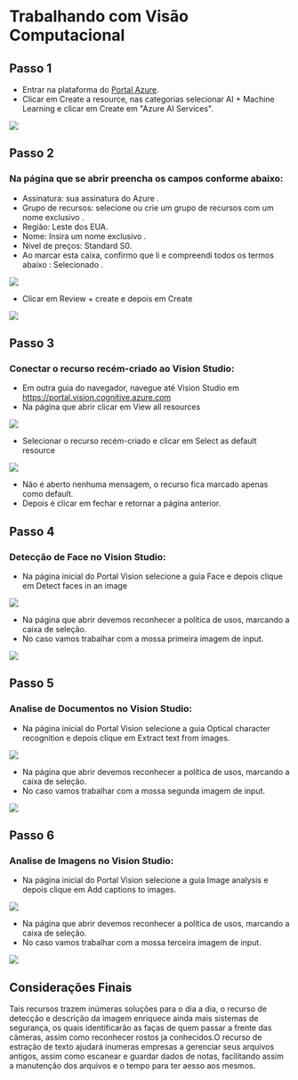 # Trabalhando com Visão Computacional


## Passo 1

- Entrar na plataforma do [Portal Azure](https://portal.azure.com).
- Clicar em Create a resource, nas categorias selecionar AI + Machine Learning e clicar em Create em "Azure AI Services".

![](../img/dp02_01.jpg)

## Passo 2

### Na página que se abrir preencha os campos conforme abaixo: 

- Assinatura: sua assinatura do Azure .
- Grupo de recursos: selecione ou crie um grupo de recursos com um nome exclusivo .
- Região: Leste dos EUA.
- Nome: Insira um nome exclusivo .
- Nível de preços: Standard S0.
- Ao marcar esta caixa, confirmo que li e compreendi todos os termos abaixo : Selecionado .

![](../img/dp02_02.jpg)

- Clicar em Review + create e depois em Create

![](../img/dp02_03.jpg)

## Passo 3

### Conectar o recurso recém-criado ao Vision Studio: 

- Em outra guia do navegador, navegue até Vision Studio em https://portal.vision.cognitive.azure.com
- Na página que abrir clicar em View all resources

![](../img/dp02_04.jpg)

- Selecionar o recurso recém-criado e clicar em Select as default resource

![](../img/dp02_05.jpg)

- Não é aberto nenhuma mensagem, o recurso fica marcado apenas como default.
- Depois é clicar em fechar e retornar a página anterior.

## Passo 4

### Detecção de Face no Vision Studio: 

- Na página inicial do Portal Vision selecione a guia Face e depois clique em Detect faces in an image

![](../img/dp02_06.jpg)

- Na página que abrir devemos reconhecer a política de usos, marcando a caixa de seleção.
- No caso vamos trabalhar com a mossa primeira imagem de input.

![](../img/dp02_07.jpg)

## Passo 5

### Analise de Documentos no Vision Studio: 

- Na página inicial do Portal Vision selecione a guia Optical character recognition e depois clique em Extract text from images.

![](../img/dp02_08.jpg)

- Na página que abrir devemos reconhecer a política de usos, marcando a caixa de seleção.
- No caso vamos trabalhar com a mossa segunda imagem de input.

![](../img/dp02_09.jpg)

## Passo 6

### Analise de Imagens no Vision Studio: 

- Na página inicial do Portal Vision selecione a guia Image analysis e depois clique em Add captions to images.

![](../img/dp02_10.jpg)

- Na página que abrir devemos reconhecer a política de usos, marcando a caixa de seleção.
- No caso vamos trabalhar com a mossa terceira imagem de input.

![](../img/dp02_11.jpg)

## Considerações Finais

 Tais recursos trazem inúmeras soluções para o dia a dia, o recurso de detecção e descrição da imagem enriquece ainda mais sistemas de segurança, os quais identificarão as faças de quem passar a frente das câmeras, assim como reconhecer rostos ja conhecidos.O recurso de estração de texto ajudará inumeras empresas a gerenciar seus arquivos antigos, assim como escanear e guardar dados de notas, facilitando assim a manutenção dos arquivos e o tempo para ter aesso aos mesmos.